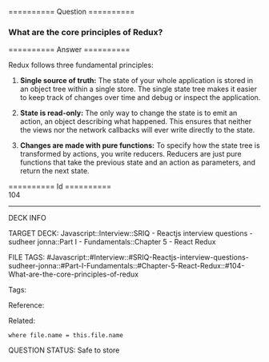 ========== Question ==========  

### What are the core principles of Redux?  

========== Answer ==========  

Redux follows three fundamental principles:

1.  **Single source of truth:** The state of your whole application is stored in an object tree within a single store. The single state tree makes it easier to keep track of changes over time and debug or inspect the application.

2.  **State is read-only:** The only way to change the state is to emit an action, an object describing what happened. This ensures that neither the views nor the network callbacks will ever write directly to the state.

3.  **Changes are made with pure functions:** To specify how the state tree is transformed by actions, you write reducers. Reducers are just pure functions that take the previous state and an action as parameters, and return the next state.

========== Id ==========  
104

---

DECK INFO

TARGET DECK: Javascript::Interview::SRIQ - Reactjs interview questions - sudheer jonna::Part I - Fundamentals::Chapter 5 - React Redux

FILE TAGS: #Javascript::#Interview::#SRIQ-Reactjs-interview-questions-sudheer-jonna::#Part-I-Fundamentals::#Chapter-5-React-Redux::#104-What-are-the-core-principles-of-redux

Tags:

Reference:

Related:

```dataview
where file.name = this.file.name
```

QUESTION STATUS: Safe to store
